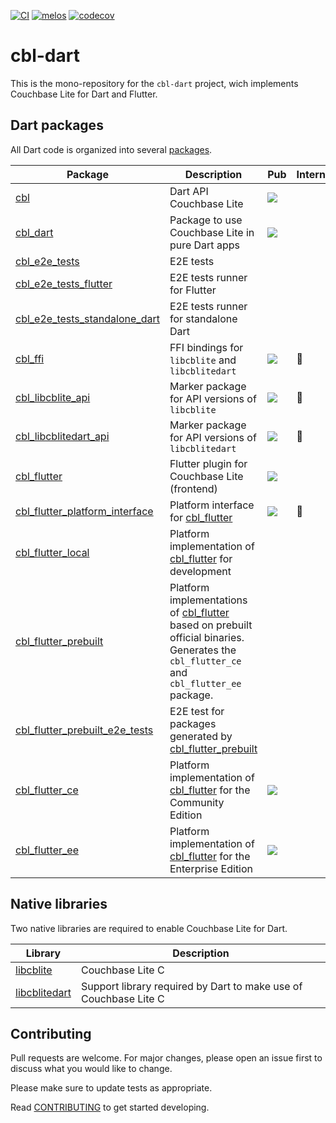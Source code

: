 [![CI](https://github.com/cbl-dart/cbl-dart/actions/workflows/ci.yaml/badge.svg)](https://github.com/cbl-dart/cbl-dart/actions/workflows/ci.yaml)
[![melos](https://img.shields.io/badge/maintained%20with-melos-f700ff.svg?style=flat-square)](https://github.com/invertase/melos)
[![codecov](https://codecov.io/gh/cbl-dart/cbl-dart/branch/main/graph/badge.svg?token=XNUVBY3Y39)](https://codecov.io/gh/cbl-dart/cbl-dart)

# cbl-dart

This is the mono-repository for the `cbl-dart` project, wich implements
Couchbase Lite for Dart and Flutter.

## Dart packages

All Dart code is organized into several [packages].

| Package                          | Description                                                                                                                                 | Pub                                                                                                   | Internal     |
| -------------------------------- | ------------------------------------------------------------------------------------------------------------------------------------------- | ----------------------------------------------------------------------------------------------------- | ------------ |
| [cbl]                            | Dart API Couchbase Lite                                                                                                                     | [![](https://badgen.net/pub/v/cbl)](https://pub.dev/packages/cbl)                                     |              |
| [cbl_dart]                       | Package to use Couchbase Lite in pure Dart apps                                                                                             | [![](https://badgen.net/pub/v/cbl_dart)](https://pub.dev/packages/cbl_dart)                           |              |
| [cbl_e2e_tests]                  | E2E tests                                                                                                                                   |                                                                                                       |              |
| [cbl_e2e_tests_flutter]          | E2E tests runner for Flutter                                                                                                                |                                                                                                       |              |
| [cbl_e2e_tests_standalone_dart]  | E2E tests runner for standalone Dart                                                                                                        |                                                                                                       |              |
| [cbl_ffi]                        | FFI bindings for `libcblite` and `libcblitedart`                                                                                            | [![](https://badgen.net/pub/v/cbl_ffi)](https://pub.dev/packages/cbl_ffi)                             | :red_circle: |
| [cbl_libcblite_api]              | Marker package for API versions of `libcblite`                                                                                              | [![](https://badgen.net/pub/v/cbl_libcblite_api)](https://pub.dev/packages/cbl_libcblite_api)         | :red_circle: |
| [cbl_libcblitedart_api]          | Marker package for API versions of `libcblitedart`                                                                                          | [![](https://badgen.net/pub/v/cbl_libcblitedart_api)](https://pub.dev/packages/cbl_libcblitedart_api) | :red_circle: |
| [cbl_flutter]                    | Flutter plugin for Couchbase Lite (frontend)                                                                                                | [![](https://badgen.net/pub/v/cbl_flutter)](https://pub.dev/packages/cbl_flutter)                     |              |
| [cbl_flutter_platform_interface] | Platform interface for [cbl_flutter]                                                                                                        | [![](https://badgen.net/pub/v/cbl_flutter)](https://pub.dev/packages/cbl_flutter_platform_interface)  | :red_circle: |
| [cbl_flutter_local]              | Platform implementation of [cbl_flutter] for development                                                                                    |                                                                                                       |              |
| [cbl_flutter_prebuilt]           | Platform implementations of [cbl_flutter] based on prebuilt official binaries. Generates the `cbl_flutter_ce` and `cbl_flutter_ee` package. |                                                                                                       |              |
| [cbl_flutter_prebuilt_e2e_tests] | E2E test for packages generated by [cbl_flutter_prebuilt]                                                                                   |                                                                                                       |              |
| [cbl_flutter_ce]                 | Platform implementation of [cbl_flutter] for the Community Edition                                                                          | [![](https://badgen.net/pub/v/cbl_flutter_ce)](https://pub.dev/packages/cbl_flutter_ce)               |              |
| [cbl_flutter_ee]                 | Platform implementation of [cbl_flutter] for the Enterprise Edition                                                                         | [![](https://badgen.net/pub/v/cbl_flutter_ee)](https://pub.dev/packages/cbl_flutter_ee)               |              |

## Native libraries

Two native libraries are required to enable Couchbase Lite for Dart.

| Library         | Description                                                      |
| --------------- | ---------------------------------------------------------------- |
| [libcblite]     | Couchbase Lite C                                                 |
| [libcblitedart] | Support library required by Dart to make use of Couchbase Lite C |

## Contributing

Pull requests are welcome. For major changes, please open an issue first to
discuss what you would like to change.

Please make sure to update tests as appropriate.

Read [CONTRIBUTING] to get started developing.

[packages]: https://github.com/cbl-dart/cbl-dart/tree/main/packages
[cbl]: https://github.com/cbl-dart/cbl-dart/tree/main/packages/cbl
[cbl_dart]: https://github.com/cbl-dart/cbl-dart/tree/main/packages/cbl_dart
[cbl_e2e_tests]:
  https://github.com/cbl-dart/cbl-dart/tree/main/packages/cbl_e2e_tests
[cbl_e2e_tests_standalone_dart]:
  https://github.com/cbl-dart/cbl-dart/tree/main/packages/cbl_e2e_tests_standalone_dart
[cbl_e2e_tests_flutter]:
  https://github.com/cbl-dart/cbl-dart/tree/main/packages/cbl_e2e_tests_flutter
[cbl_ffi]: https://github.com/cbl-dart/cbl-dart/tree/main/packages/cbl_ffi
[cbl_libcblite_api]:
  https://github.com/cbl-dart/cbl-dart/tree/main/packages/cbl_libcblite_api
[cbl_libcblitedart_api]:
  https://github.com/cbl-dart/cbl-dart/tree/main/packages/cbl_libcblitedart_api
[cbl_flutter]:
  https://github.com/cbl-dart/cbl-dart/tree/main/packages/cbl_flutter
[cbl_flutter_platform_interface]:
  https://github.com/cbl-dart/cbl-dart/tree/main/packages/cbl_flutter_platform_interface
[cbl_flutter_local]:
  https://github.com/cbl-dart/cbl-dart/tree/main/packages/cbl_flutter_local
[cbl_flutter_prebuilt]:
  https://github.com/cbl-dart/cbl-dart/tree/main/packages/cbl_flutter_prebuilt
[cbl_flutter_prebuilt_e2e_tests]:
  https://github.com/cbl-dart/cbl-dart/tree/main/packages/cbl_flutter_prebuilt_e2e_tests
[cbl_flutter_ce]:
  https://github.com/cbl-dart/cbl-dart/tree/main/packages/cbl_flutter_ce
[cbl_flutter_ee]:
  https://github.com/cbl-dart/cbl-dart/tree/main/packages/cbl_flutter_ee
[libcblite]: https://github.com/couchbaselabs/couchbase-lite-C
[libcblitedart]:
  https://github.com/cbl-dart/cbl-dart/tree/main/native/couchbase-lite-dart
[contributing]: ./CONTRIBUTING.md
